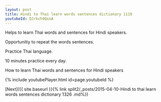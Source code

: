 ```yaml
---
layout: post
title: Hindi to Thai learn words sentences dictionary 1119 
youtubeId: QJrkch9QsnA
---
```

 
 
Helps to learn Thai words and sentences for Hindi speakers.

Opportunitiy to repeat the words sentences. 

Practice Thai language. 
 
10 minutes practice every day. 
 
How to learn Thai words and sentences for Hindi speakers 
 
{% include youtubePlayer.html id=page.youtubeId %}
 
 
[Next]({{ site.baseurl }}{% link  split2/_posts/2015-04-10-Hindi to thai learn words sentences dictionary 1326 .md%})
 
